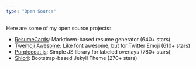 ```yaml
---
type: "Open Source"
---
```


Here are some of my open source projects:

* <a href="http://ellekasai.github.io/resumecards/" target="_blank">ResumeCards</a>: Markdown-based resume generator (640+ stars)
* <a href="http://ellekasai.github.io/twemoji-awesome/" target="_blank">Twemoji Awesome</a>: Like font awesome, but for Twitter Emoji (610+ stars)
* <a href="http://ellekasai.github.io/purplecoat.js/" target="_blank">Purplecoat.js</a>: Simple JS library for labeled overlays (780+ stars)
* <a href="http://ellekasai.github.io/shiori" target="_blank">Shiori</a>: Bootstrap-based Jekyll Theme (270+ stars)
